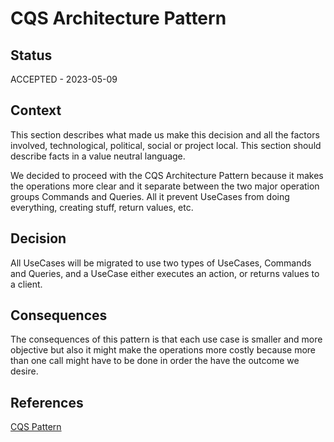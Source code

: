 # CQS Architecture Pattern

## Status

ACCEPTED - 2023-05-09

## Context

This section describes what made us make this decision and all the factors involved, 
technological, political, social or project local. This section should describe facts 
in a value neutral language. 

We decided to proceed with the CQS Architecture Pattern because it makes
the operations more clear and it separate between the two major operation groups
Commands and Queries. All it prevent UseCases from doing everything, creating
stuff, return values, etc. 

## Decision

All UseCases will be migrated to use two types of UseCases, Commands and Queries,
and a UseCase either executes an action, or returns values to a client. 

## Consequences

The consequences of this pattern is that each use case is smaller and more
objective but also it might make the operations more costly because more than one
call might have to be done in order the have the outcome we desire. 

## References

[CQS Pattern](https://khalilstemmler.com/articles/oop-design-principles/command-query-separation/?utm_source=pocket_mylist)